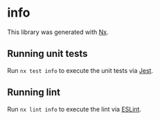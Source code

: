 # info

This library was generated with [Nx](https://nx.dev).

## Running unit tests

Run `nx test info` to execute the unit tests via [Jest](https://jestjs.io).

## Running lint

Run `nx lint info` to execute the lint via [ESLint](https://eslint.org/).
